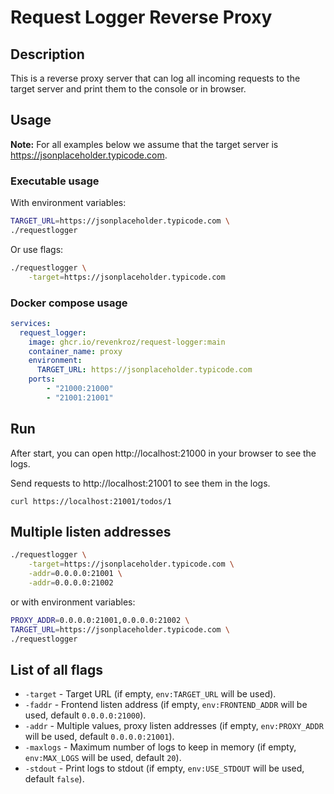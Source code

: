 # Request Logger Reverse Proxy

## Description

This is a reverse proxy server that can log all incoming requests to the target server and print them to the console or in browser.

## Usage

__Note:__ For all examples below we assume that the target server is https://jsonplaceholder.typicode.com.

### Executable usage

With environment variables:
```bash
TARGET_URL=https://jsonplaceholder.typicode.com \
./requestlogger
```

Or use flags:
```bash
./requestlogger \
    -target=https://jsonplaceholder.typicode.com
```

### Docker compose usage

```yaml
services:
  request_logger:
    image: ghcr.io/revenkroz/request-logger:main
    container_name: proxy
    environment:
      TARGET_URL: https://jsonplaceholder.typicode.com
    ports:
        - "21000:21000"
        - "21001:21001"
```

## Run

After start, you can open http://localhost:21000 in your browser to see the logs.

Send requests to http://localhost:21001 to see them in the logs.
```shell
curl https://localhost:21001/todos/1
```

## Multiple listen addresses

```bash
./requestlogger \
    -target=https://jsonplaceholder.typicode.com \
    -addr=0.0.0.0:21001 \
    -addr=0.0.0.0:21002
```

or with environment variables:
```bash
PROXY_ADDR=0.0.0.0:21001,0.0.0.0:21002 \
TARGET_URL=https://jsonplaceholder.typicode.com \
./requestlogger
```

## List of all flags

* `-target` - Target URL (if empty, `env:TARGET_URL` will be used).
* `-faddr` - Frontend listen address (if empty, `env:FRONTEND_ADDR` will be used, default `0.0.0.0:21000`).
* `-addr` - Multiple values, proxy listen addresses (if empty, `env:PROXY_ADDR` will be used, default `0.0.0.0:21001`).
* `-maxlogs` - Maximum number of logs to keep in memory (if empty, `env:MAX_LOGS` will be used, default `20`).
* `-stdout` - Print logs to stdout (if empty, `env:USE_STDOUT` will be used, default `false`).
